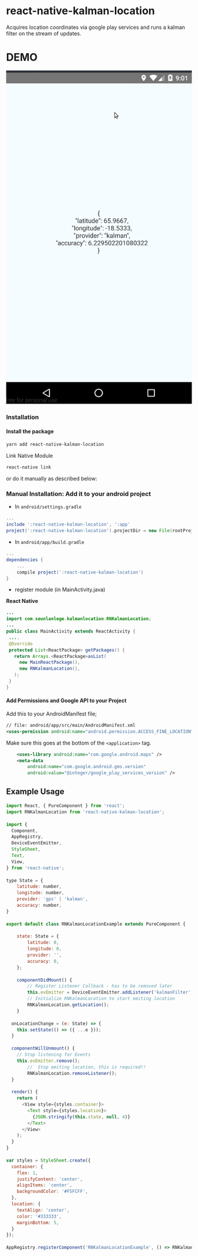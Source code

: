 react-native-kalman-location
============================

Acquires location coordinates via google play services and runs a kalman filter on the stream of updates.

DEMO
====
![Alt text](kalman.gif?raw=true "Demo Gif")


### Installation
 
#### Install the package
```bash
yarn add react-native-kalman-location
```

Link Native Module

```bash
react-native link
```

or do it manually as described below:

### Manual Installation: Add it to your android project

* In `android/settings.gradle`

```gradle
...
include ':react-native-kalman-location', ':app'
project(':react-native-kalman-location').projectDir = new File(rootProject.projectDir, '../node_modules/react-native-kalman-location/android/app')
```

* In `android/app/build.gradle`

```gradle
...
dependencies {
    ...
    compile project(':react-native-kalman-location')
}
```

* register module (in MainActivity.java)


**React Native**
```java
...
import com.seunlanlege.kalmanlocation.RNKalmanLocation;
...
public class MainActivity extends ReactActivity {
 ....
 @Override
 protected List<ReactPackage> getPackages() {
   return Arrays.<ReactPackage>asList(
     new MainReactPackage(),
     new RNKalmanLocation(),
   );
 }
}
```

#### Add Permissions and Google API to your Project

Add this to your AndroidManifest file;

``` xml
// file: android/app/src/main/AndroidManifest.xml
<uses-permission android:name="android.permission.ACCESS_FINE_LOCATION" />
```
Make sure this goes at the bottom of the `<application>` tag.
``` xml
	<uses-library android:name="com.google.android.maps" />
	<meta-data
        android:name="com.google.android.gms.version"
        android:value="@integer/google_play_services_version" />
```

## Example Usage
```javascript
import React, { PureComponent } from 'react';
import RNKalmanLocation from 'react-native-kalman-location';

import {
  Component,
  AppRegistry,
  DeviceEventEmitter,
  StyleSheet,
  Text,
  View,
} from 'react-native';

type State = {
	latitude: number,
	longitude: number,
	provider: 'gps' | 'kalman',
	accuracy: number,
}

export default class RNKalmanLocationExample extends PureComponent {

	state: State = {
		latitude: 0, 
		longitude: 0,
		provider: '',
		accuracy: 0,
	};

	componentDidMount() {
		// Register Listener Callback - has to be removed later
		this.evEmitter = DeviceEventEmitter.addListener('kalmanFilter', this.onLocationChange);
		// Initialize RNKalmanLocation to start emiting location
		RNKalmanLocation.getLocation();
	}

  onLocationChange = (e: State) => {
    this.setState(() => ({ ...e }));
  }

  componentWillUnmount() {
    // Stop listening for Events
    this.evEmitter.remove();
		//	Stop emiting location, this is required!!
		RNKalmanLocation.removeListener();
  }

  render() {
    return (
      <View style={styles.container}>
        <Text style={styles.location}>
          {JSON.stringify(this.state, null, 4)}
        </Text>
      </View>
    );
  }
}

var styles = StyleSheet.create({
  container: {
    flex: 1,
    justifyContent: 'center',
    alignItems: 'center',
    backgroundColor: '#F5FCFF',
  },
  location: {
    textAlign: 'center',
    color: '#333333',
    marginBottom: 5,
  }
});

AppRegistry.registerComponent('RNKalmanLocationExample', () => RNKalmanLocationExample);
```
